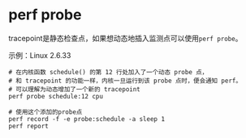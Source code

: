 # perf probe

tracepoint是静态检查点，如果想动态地插入监测点可以使用`perf probe`。

示例：Linux 2.6.33
```
# 在内核函数 schedule() 的第 12 行处加入了一个动态 probe 点，
# 和 tracepoint 的功能一样，内核一旦运行到该 probe 点时，便会通知 perf。
# 可以理解为动态增加了一个新的 tracepoint
perf probe schedule:12 cpu

# 使用这个添加的probe点
perf record -f -e probe:schedule -a sleep 1
perf report
```
